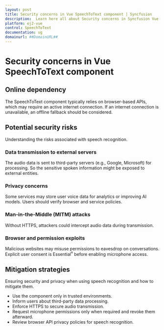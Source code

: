 ```yaml
---
layout: post
title: Security concerns in Vue SpeechToText component | Syncfusion
description:  Learn here all about Security concerns in Syncfusion Vue SpeechToText component of Syncfusion Essential JS 2 and more.
platform: ej2-vue
control: SpeechToText
documentation: ug
domainurl: ##DomainURL##
---
```


# Security concerns in Vue SpeechToText component

## Online dependency

The SpeechToText component typically relies on browser-based APIs, which may require an active internet connection. If an internet connection is unavailable, an offline fallback should be considered.

## Potential security risks

Understanding the risks associated with speech recognition.

### Data transmission to external servers

The audio data is sent to third-party servers (e.g., Google, Microsoft) for processing. So the sensitive spoken information might be exposed to external entities.

### Privacy concerns

Some services may store user voice data for analytics or improving AI models. Users should verify browser and service policies.

### Man-in-the-Middle (MITM) attacks

Without HTTPS, attackers could intercept audio data during transmission.

### Browser and permission exploits

Malicious websites may misuse permissions to eavesdrop on conversations. Explicit user consent is Essential<sup style="font-size:70%">&reg;</sup> before enabling microphone access.

## Mitigation strategies

Ensuring security and privacy when using speech recognition and how to mitigate them.

* Use the component only in trusted environments.
* Inform users about third-party data processing.
* Enforce HTTPS to secure audio transmission.
* Request microphone permissions only when required and revoke them afterward.
* Review browser API privacy policies for speech recognition.
